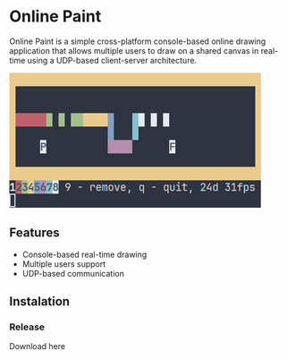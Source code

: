 # Online Paint
Online Paint is a simple cross-platform console-based online drawing application that allows multiple users to draw on a shared canvas in real-time using a UDP-based client-server architecture.

![example](img/example.png)

## Features
- Console-based real-time drawing
- Multiple users support
- UDP-based communication

## Instalation
### Release
Download here 